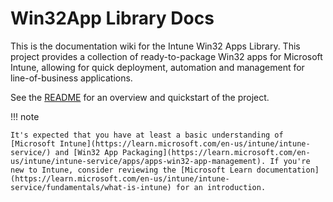 # Win32App Library Docs

This is the documentation wiki for the Intune Win32 Apps Library. This project provides a collection of ready-to-package Win32 apps for Microsoft Intune, allowing for quick deployment, automation and management for line-of-business applications.

See the [README](https://github.com/hudsonm62/Intune-Win32App-Library?tab=readme-ov-file) for an overview and quickstart of the project.

!!! note

    It's expected that you have at least a basic understanding of [Microsoft Intune](https://learn.microsoft.com/en-us/intune/intune-service/) and [Win32 App Packaging](https://learn.microsoft.com/en-us/intune/intune-service/apps/apps-win32-app-management). If you're new to Intune, consider reviewing the [Microsoft Learn documentation](https://learn.microsoft.com/en-us/intune/intune-service/fundamentals/what-is-intune) for an introduction.
